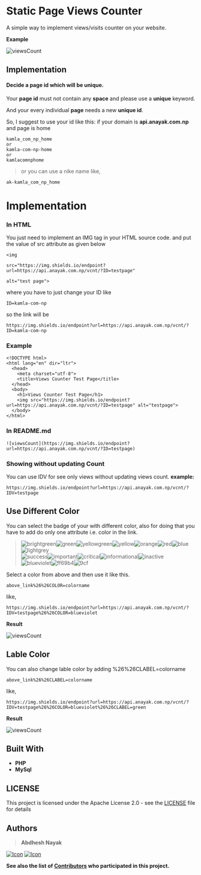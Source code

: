 # Static Page Views Counter

A simple way to implement views/visits counter on your website.

**Example**

![viewsCount](https://img.shields.io/endpoint?url=https://api.anayak.com.np/vcnt/?ID=testpage)

## Implementation

#### Decide a page id which will be unique.

Your **page id** must not contain any **space** and please use a **unique** keyword.

And your every individual **page** needs a new **unique id**.

So, I suggest to use your id like this:
if your domain is **api.anayak.com.np** and page is home

```
kamla_com_np_home
or
kamla-com-np-home
or
kamlacomnphome
```

> or you can use a nike name like,

```
ak-kamla_com_np_home
```

# Implementation

### In HTML

You just need to implement an IMG tag in your HTML source code. and put the value of src attribute as given below

```
<img

src="https://img.shields.io/endpoint?url=https://api.anayak.com.np/vcnt/?ID=testpage"

alt="test page">
```

where you have to just change your ID
like

```
ID=kamla-com-np
```

so the link will be

```
https://img.shields.io/endpoint?url=https://api.anayak.com.np/vcnt/?ID=kamla-com-np
```

### Example

```
<!DOCTYPE html>
<html lang="en" dir="ltr">
  <head>
    <meta charset="utf-8">
    <title>Views Counter Test Page</title>
  </head>
  <body>
    <h1>Views Counter Test Page</h1>
    <img src="https://img.shields.io/endpoint?url=https://api.anayak.com.np/vcnt/?ID=testpage" alt="testpage">
  </body>
</html>
```

### In README.md

```
![viewsCount](https://img.shields.io/endpoint?url=https://api.anayak.com.np/vcnt/?ID=testpage)
```

### Showing without updating Count

You can use IDV for see only views without updating views count.
**example:**

```
https://img.shields.io/endpoint?url=https://api.anayak.com.np/vcnt/?IDV=testpage
```

## Use Different Color

You can select the badge of your with different color, also for doing that you have to add do only one attribute i.e. color in the link.

> <p><span><span display="inline" height="20px" class="common__BadgeWrapper-v13icv-3 gEmBHT"><img alt="brightgreen" src="https://img.shields.io/badge/-brightgreen-brightgreen"></span><span display="inline" height="20px" class="common__BadgeWrapper-v13icv-3 gEmBHT"><img alt="green" src="https://img.shields.io/badge/-green-green"></span><span display="inline" height="20px" class="common__BadgeWrapper-v13icv-3 gEmBHT"><img alt="yellowgreen" src="https://img.shields.io/badge/-yellowgreen-yellowgreen"></span><span display="inline" height="20px" class="common__BadgeWrapper-v13icv-3 gEmBHT"><img alt="yellow" src="https://img.shields.io/badge/-yellow-yellow"></span><span display="inline" height="20px" class="common__BadgeWrapper-v13icv-3 gEmBHT"><img alt="orange" src="https://img.shields.io/badge/-orange-orange"></span><span display="inline" height="20px" class="common__BadgeWrapper-v13icv-3 gEmBHT"><img alt="red" src="https://img.shields.io/badge/-red-red"></span><span display="inline" height="20px" class="common__BadgeWrapper-v13icv-3 gEmBHT"><img alt="blue" src="https://img.shields.io/badge/-blue-blue"></span><span display="inline" height="20px" class="common__BadgeWrapper-v13icv-3 gEmBHT"><img alt="lightgrey" src="https://img.shields.io/badge/-lightgrey-lightgrey"></span></span><br><span><span display="inline" height="20px" class="common__BadgeWrapper-v13icv-3 gEmBHT"><img alt="success" src="https://img.shields.io/badge/-success-success"></span><span display="inline" height="20px" class="common__BadgeWrapper-v13icv-3 gEmBHT"><img alt="important" src="https://img.shields.io/badge/-important-important"></span><span display="inline" height="20px" class="common__BadgeWrapper-v13icv-3 gEmBHT"><img alt="critical" src="https://img.shields.io/badge/-critical-critical"></span><span display="inline" height="20px" class="common__BadgeWrapper-v13icv-3 gEmBHT"><img alt="informational" src="https://img.shields.io/badge/-informational-informational"></span><span display="inline" height="20px" class="common__BadgeWrapper-v13icv-3 gEmBHT"><img alt="inactive" src="https://img.shields.io/badge/-inactive-inactive"></span></span><br><span><span display="inline" height="20px" class="common__BadgeWrapper-v13icv-3 gEmBHT"><img alt="blueviolet" src="https://img.shields.io/badge/-blueviolet-blueviolet"></span><span display="inline" height="20px" class="common__BadgeWrapper-v13icv-3 gEmBHT"><img alt="ff69b4" src="https://img.shields.io/badge/-ff69b4-ff69b4"></span><span display="inline" height="20px" class="common__BadgeWrapper-v13icv-3 gEmBHT"><img alt="9cf" src="https://img.shields.io/badge/-9cf-9cf"></span></span></p>

Select a color from above and then use it like this.

```
above_link%26%26COLOR=colorname
```

like,

```
https://img.shields.io/endpoint?url=https://api.anayak.com.np/vcnt/?IDV=testpage%26%26COLOR=blueviolet
```

**Result**

![viewsCount](https://img.shields.io/endpoint?url=https://api.anayak.com.np/vcnt/?IDV=testpage%26%26COLOR=blueviolet)

## Lable Color

You can also change lable color by adding %26%26CLABEL=colorname

```
above_link%26%26CLABEL=colorname
```

like,

```
https://img.shields.io/endpoint?url=https://api.anayak.com.np/vcnt/?IDV=testpage%26%26COLOR=blueviolet%26%26CLABEL=green
```

**Result**

![viewsCount](https://img.shields.io/endpoint?url=https://api.anayak.com.np/vcnt/?IDV=testpage%26%26COLOR=blueviolet%26%26CLABEL=green)

## Built With

- **PHP**
- **MySql**

## LICENSE

This project is licensed under the Apache License 2.0 - see the [LICENSE](https://github.com/abdheshnayak/static-website-views-counter/blob/master/LICENSE) file for details

## Authors

> **Abdhesh Nayak**

[![Icon](https://img.shields.io/badge/Github-lightgrey)](https://github.com/abdheshnayak) [![Icon](https://img.shields.io/badge/LinkedIn-blue)](https://www.linkedin.com/in/abdhesh-nayak/)

**See also the list of [Contributors](https://github.com/abdheshnayak/static-website-views-counter/contributors) who participated in this project.**
